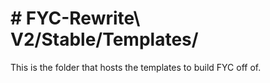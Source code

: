 # # FYC-Rewrite\ V2/Stable/Templates/
This is the folder that hosts the templates to build FYC off of.